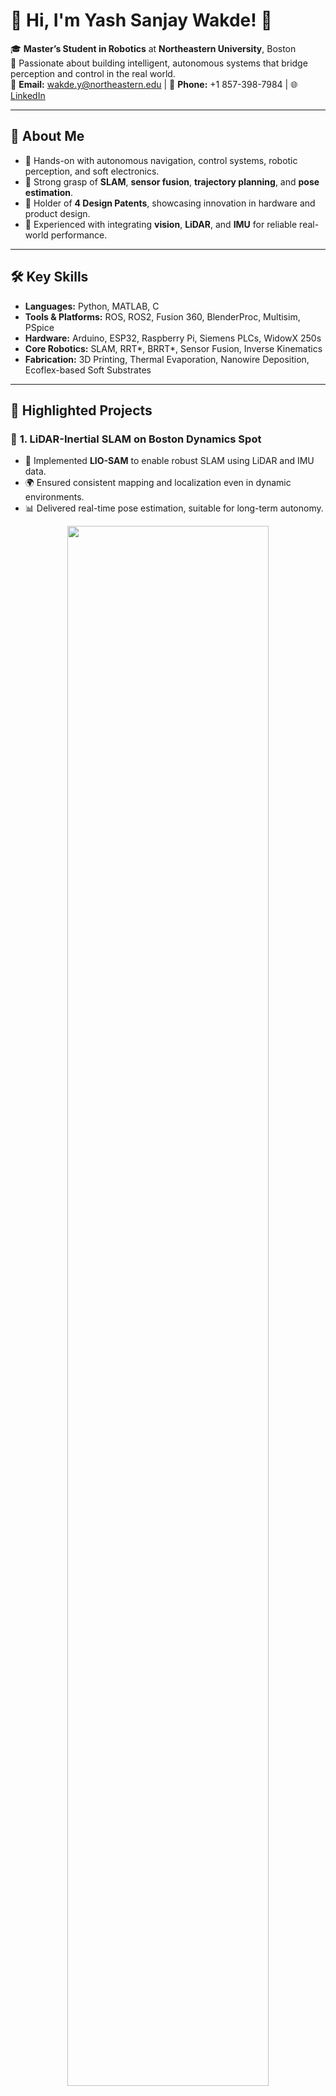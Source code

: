 # 👋 Hi, I'm Yash Sanjay Wakde! 🚀

🎓 **Master’s Student in Robotics** at **Northeastern University**, Boston  
📍 Passionate about building intelligent, autonomous systems that bridge perception and control in the real world.  
📧 **Email:** wakde.y@northeastern.edu | 📱 **Phone:** +1 857-398-7984 | 🌐 [LinkedIn](https://linkedin.com/in/yash-wakde444/)

---

## 🌟 About Me

- 🤖 Hands-on with autonomous navigation, control systems, robotic perception, and soft electronics.
- 🧠 Strong grasp of **SLAM**, **sensor fusion**, **trajectory planning**, and **pose estimation**.
- 📜 Holder of **4 Design Patents**, showcasing innovation in hardware and product design.
- 🧪 Experienced with integrating **vision**, **LiDAR**, and **IMU** for reliable real-world performance.

---

## 🛠️ Key Skills

- **Languages:** Python, MATLAB, C  
- **Tools & Platforms:** ROS, ROS2, Fusion 360, BlenderProc, Multisim, PSpice  
- **Hardware:** Arduino, ESP32, Raspberry Pi, Siemens PLCs, WidowX 250s  
- **Core Robotics:** SLAM, RRT*, BRRT*, Sensor Fusion, Inverse Kinematics  
- **Fabrication:** 3D Printing, Thermal Evaporation, Nanowire Deposition, Ecoflex-based Soft Substrates  

---

## 📂 Highlighted Projects

### 🔹 **1. LiDAR-Inertial SLAM on Boston Dynamics Spot**
- 🦾 Implemented **LIO-SAM** to enable robust SLAM using LiDAR and IMU data.  
- 🌍 Ensured consistent mapping and localization even in dynamic environments.  
- 📊 Delivered real-time pose estimation, suitable for long-term autonomy.  
<div align="center">
	<img width = "80%" src="spot2.JPG">
</div>

---

### 🔹 **2. Autonomous Robotic Sketching System**
- ✍️ Developed a full robotic sketch pipeline using **Trossen WidowX 250s**.  
- 🖼️ Transformed portraits into clean drawable paths using edge detection and graph theory.  
- 🛠️ Addressed challenges like IK stability, waypoint optimization, and tool holding precision.  
<div align="center">
	<img width = "80%" src="sketchbot.png">
</div>

---

### 🔹 **3. Stretchable Nanowire-Based Strain Sensor for Robotics**
- 🧪 Fabricated a **serpentine-structured strain sensor** with AgNWs and Ecoflex 0031.  
- 📏 Achieved a gauge factor ~26K and strain detection up to 23%.  
- ✔️ Application areas include **robotic e-skin**, **HMI**, **biomedical wearables**, and **soft robotics**.  
- 💡 Tackled fabrication challenges like gold adhesion, encapsulation, and uniform nanowire dispersion.  
<div align="center">
	<img width = "80%" src="strain.png">
</div>

---

### 🔹 **4. Deep Object Pose Estimation Using DOPE**
- 📦 Trained a fully convolutional pose estimator on **synthetic data** using BlenderProc.  
- 🎯 Achieved 6-DoF pose estimation in real-time via **PnP with RGB input only**.  
- 🧠 Designed multi-object pipelines with belief maps and affinity fields.  
<div align="center">
	<img width = "80%" src="Dope ss.png">
</div>

---

### 🔹 **5. GPS & IMU Sensor Fusion in ROS2**
- 🌐 Implemented dead reckoning by fusing **GPS** and **IMU** data streams.  
- 🔧 Tuned for dynamic calibration, sensor noise filtering, and drift mitigation.  
- 📍 Used for trajectory tracking in automotive-scale robots.
<div align="center">
	<img width = "80%" src="gps.png">
</div>
---

### 🔹 **6. Advanced Path Planning: BRRT***
- 🚀 Developed a **bi-directional RRT*** variant for high-efficiency path planning.  
- 📈 Benchmarked against traditional RRT/RRT*, showing faster convergence and optimal path quality.  
<div align="center">
	<img width = "80%" src="brrtstar 2.png">
</div>

---

### 🔹 **7. AI-Based Sapling Growth Monitoring System**
- 🌱 Designed a tripod-mounted vision system to monitor sapling growth with AI.  
- 📷 Featured an **auto-leveling mechanism** (patented) to ensure consistent image capture.  
- 🌾 Improved precision agriculture through vision-based growth tracking.  
<div align="center">
	<img width = "80%" src="bamboo tracker.png">
</div>

---

## 🏆 Achievements & Patents

- **4 Design Patents** for practical engineering innovation:
  - 🎯 **Auto-Leveling Tripod** for AI Sapling Monitoring  
  - 🎯 **Smart Pill Bottle**  
  - 🎯 **Automatic Oil Dispenser**  
  - 🎯 **Duo Duster**  

---

## 🌐 Let's Connect!

- 📝 **LinkedIn:** [linkedin.com/in/yash-wakde444/](https://linkedin.com/in/yash-wakde444/)  
- 📫 **Email:** wakde.y@northeastern.edu  
- 💬 Always open to internships, collaborations, and new ideas in robotics, AI, or automation.

---

⚡ *“Let’s build the future of robotics together!”* ⚡
